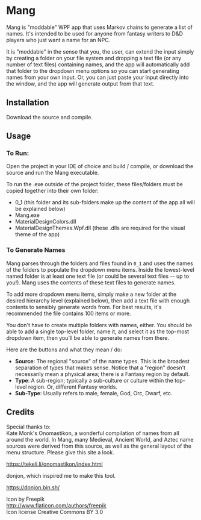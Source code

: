 # Mang
Mang is "moddable" WPF app that uses Markov chains to generate a list of names. It's intended to be used for anyone from fantasy writers to D&D players who just want a name for an NPC.

It is "moddable" in the sense that you, the user, can extend the input simply by creating a folder on your file system and dropping a text file (or any number of text files) containing names, and the app will automatically add that folder to the dropdown menu options so you can start generating names from your own input. Or, you can just paste your input directly into the window, and the app will generate output from that text.
## Installation
Download the source and compile.
## Usage
### To Run:
Open the project in your IDE of choice and build / compile, or download the source and run the Mang executable.

To run the .exe outside of the project folder, these files/folders must be copied together into their own folder:
* 0_1 (this folder and its sub-folders make up the content of the app all will be explained below)
* Mang.exe
* MaterialDesignColors.dll
* MaterialDesignThemes.Wpf.dll (these .dlls are required for the visual theme of the app)

### To Generate Names
Mang parses through the folders and files found in `0_1` and uses the names of the folders to populate the dropdown menu items. Inside the lowest-level named folder is at least one text file (or could be several text files -- up to you!). Mang uses the contents of these text files to generate names.

To add more dropdown menu items, simply make a new folder at the desired hierarchy level (explained below), then add a text file with enough contents to sensibly generate words from. For best results, it's recommended the file contains 100 items or more.

You don't have to create multiple folders with names, either. You should be able to add a single top-level folder, name it, and select it as the top-most dropdown item, then you'll be able to generate names from there.

Here are the buttons and what they mean / do:
* __Source__: The regional "source" of the name types. This is the broadest separation of types that makes sense. Notice that a "region" doesn't necessarily mean a physical area; there is a Fantasy region by default.
* __Type__: A sub-region; typically a sub-culture or culture within the top-level region. Or, different Fantasy worlds.
* __Sub-Type__: Usually refers to male, female, God, Orc, Dwarf, etc.

## Credits
Special thanks to:  
Kate Monk's Onomastikon, a wonderful compilation of names from all around the world. In Mang, many Medieval, Ancient World, and Aztec name sources were derived from this source, as well as the general layout of the menu structure. Please give this site a look.  

https://tekeli.li/onomastikon/index.html

donjon, which inspired me to make this tool.

https://donjon.bin.sh/

Icon by Freepik  
http://www.flaticon.com/authors/freepik  
Icon license Creative Commons BY 3.0  